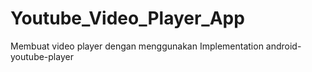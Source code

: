 # Youtube_Video_Player_App
Membuat video player dengan menggunakan Implementation android-youtube-player

